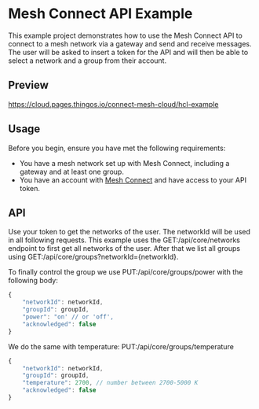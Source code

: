 # Mesh Connect API Example

This example project demonstrates how to use the Mesh Connect API to connect to a mesh network via a gateway and send and receive messages.
The user will be asked to insert a token for the API and will then be able to select a network and a group from their account.

## Preview

https://cloud.pages.thingos.io/connect-mesh-cloud/hcl-example

## Usage

Before you begin, ensure you have met the following requirements:

- You have a mesh network set up with Mesh Connect, including a gateway and at least one group.
- You have an account with [Mesh Connect](https://cloud.connect-mesh.io/developer) and have access to your API token.

## API

Use your token to get the networks of the user. The networkId will be used in all following requests.
This example uses the GET:/api/core/networks endpoint to first get all networks of the user.
After that we list all groups using GET:/api/core/groups?networkId={networkId}.

To finally control the group we use PUT:/api/core/groups/power with the following body:

```js
{
	"networkId": networkId,
	"groupId": groupId,
	"power": "on' // or 'off',
	"acknowledged": false
}
```

We do the same with temperature: PUT:/api/core/groups/temperature

```js
{
	"networkId": networkId,
	"groupId": groupId,
	"temperature": 2700, // number between 2700-5000 K
	"acknowledged": false
}
```
